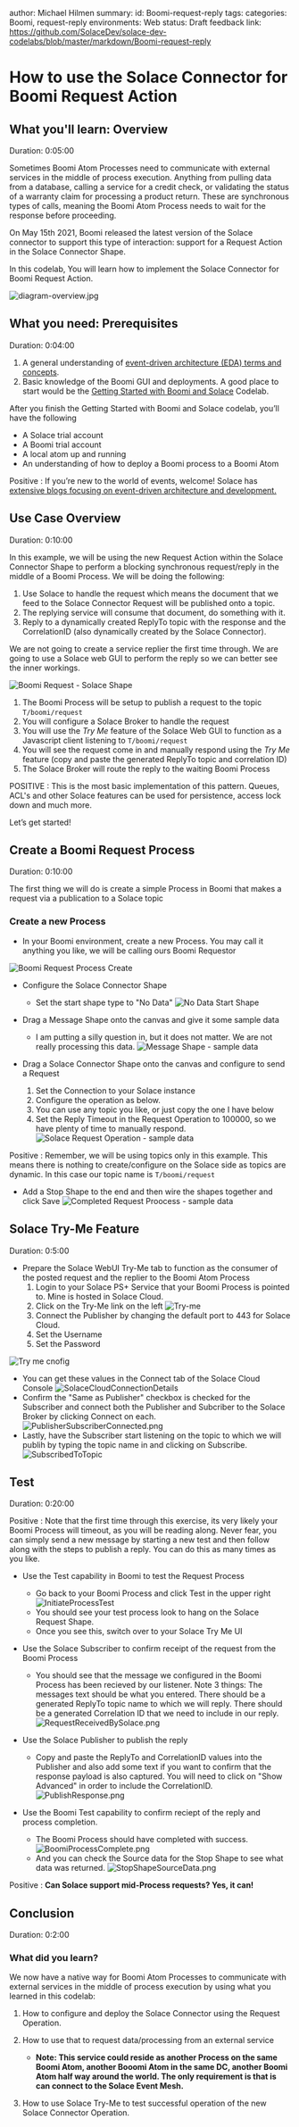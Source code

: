 author: Michael Hilmen
summary:
id: Boomi-request-reply
tags:
categories: Boomi, request-reply
environments: Web
status: Draft
feedback link: https://github.com/SolaceDev/solace-dev-codelabs/blob/master/markdown/Boomi-request-reply

# How to use the Solace Connector for Boomi Request Action

## What you'll learn: Overview

Duration: 0:05:00

Sometimes Boomi Atom Processes need to communicate with external services in the middle of process execution. Anything from pulling data from a database, calling a service for a credit check, or validating the status of a warranty claim for processing a product return. These are synchronous types of calls, meaning the Boomi Atom Process needs to wait for the response before proceeding.

On May 15th 2021, Boomi released the latest version of the Solace connector to support this type of interaction: support for a Request Action in the Solace Connector Shape.

In this codelab, You will learn how to implement the Solace Connector for Boomi Request Action.

![diagram-overview.jpg](img/diagram-overview.jpg)

## What you need: Prerequisites

Duration: 0:04:00

1. A general understanding of [event-driven architecture (EDA) terms and concepts](https://docs.solace.com/#Messagin).
1. Basic knowledge of the Boomi GUI and deployments. A good place to start would be the [Getting Started with Boomi and Solace](https://codelabs.solace.dev/codelabs/boomi-v2-getting-started/index.html) Codelab.

After you finish the Getting Started with Boomi and Solace codelab, you’ll have the following

- A Solace trial account
- A Boomi trial account
- A local atom up and running
- An understanding of how to deploy a Boomi process to a Boomi Atom

Positive
: If you’re new to the world of events, welcome! Solace has [extensive blogs focusing on event-driven architecture and development.](https://solace.com/blog/)

## Use Case Overview

Duration: 0:10:00

In this example, we will be using the new Request Action within the Solace Connector Shape to perform a blocking synchronous request/reply in the middle of a Boomi Process. We will be doing the following:

1. Use Solace to handle the request which means the document that we feed to the Solace Connector Request will be published onto a topic.
1. The replying service will consume that document, do something with it.
1. Reply to a dynamically created ReplyTo topic with the response and the CorrelationID (also dynamically created by the Solace Connector).

We are not going to create a service replier the first time through. We are going to use a Solace web GUI to perform the reply so we can better see the inner workings.

![Boomi Request - Solace Shape](img/BoomiRequest-SolaceShape.png)

1. The Boomi Process will be setup to publish a request to the topic `T/boomi/request`
1. You will configure a Solace Broker to handle the request
1. You will use the _Try Me_ feature of the Solace Web GUI to function as a Javascript client listening to `T/boomi/request`
1. You will see the request come in and manually respond using the _Try Me_ feature (copy and paste the generated ReplyTo topic and correlation ID)
1. The Solace Broker will route the reply to the waiting Boomi Process

POSITIVE
: This is the most basic implementation of this pattern. Queues, ACL's and other Solace features can be used for persistence, access lock down and much more.

Let’s get started!

## Create a Boomi Request Process

Duration: 0:10:00

The first thing we will do is create a simple Process in Boomi that makes a request via a publication to a Solace topic

### Create a new Process

- In your Boomi environment, create a new Process. You may call it anything you like, we will be calling ours Boomi Requestor

![Boomi Request Process Create](img/CreateBoomiReqReplyProcess.png)

- Configure the Solace Connector Shape

  - Set the start shape type to "No Data"
    ![No Data Start Shape](img/NoDataStartShape.png)

- Drag a Message Shape onto the canvas and give it some sample data

  - I am putting a silly question in, but it does not matter. We are not really processing this data.
    ![Message Shape - sample data](img/MessageShape-sampleData.png)

- Drag a Solace Connector Shape onto the canvas and configure to send a Request

  1. Set the Connection to your Solace instance
  1. Configure the operation as below.
  1. You can use any topic you like, or just copy the one I have below
  1. Set the Reply Timeout in the Request Operation to 100000, so we have plenty of time to manually respond.
     ![Solace Request Operation - sample data](img/SolaceRequestOperation.png)

Positive
: Remember, we will be using topics only in this example. This means there is nothing to create/configure on the Solace side as topics are dynamic. In this case our topic name is `T/boomi/request`

- Add a Stop Shape to the end and then wire the shapes together and click Save
  ![Completed Request Proocess - sample data](img/CompletedRequestProcess.png)

## Solace Try-Me Feature

Duration: 0:5:00

- Prepare the Solace WebUI Try-Me tab to function as the consumer of the posted request and the replier to the Boomi Atom Process
  1. Login to your Solace PS+ Service that your Boomi Process is pointed to. Mine is hosted in Solace Cloud.
  1. Click on the Try-Me link on the left
     ![Try-me](img/Try-me.png)
  1. Connect the Publisher by changing the default port to 443 for Solace Cloud.
  1. Set the Username
  1. Set the Password

![Try me cnofig](img/TryMePublisherConfig.png)

- You can get these values in the Connect tab of the Solace Cloud Console
  ![SolaceCloudConnectionDetails](img/SolaceCloudConnection.png)
- Confirm the "Same as Publisher" checkbox is checked for the Subscriber and connect both the Publisher and Subcriber to the Solace Broker by clicking Connect on each.
  ![PublisherSubscriberConnected.png](img/PublisherSubscriberConnected.png)
- Lastly, have the Subscriber start listening on the topic to which we will publih by typing the topic name in and clicking on Subscribe.
  ![SubscribedToTopic](img/SubscribedToTopic.png)

## Test

Duration: 0:20:00

Positive
: Note that the first time through this exercise, its very likely your Boomi Process will timeout, as you will be reading along. Never fear, you can simply send a new message by starting a new test and then follow along with the steps to publish a reply. You can do this as many times as you like.

- Use the Test capability in Boomi to test the Request Process

  - Go back to your Boomi Process and click Test in the upper right
    ![InitiateProcessTest](img/InnitiateProcessTest.png)
  - You should see your test process look to hang on the Solace Request Shape.
  - Once you see this, switch over to your Solace Try Me UI

- Use the Solace Subscriber to confirm receipt of the request from the Boomi Process

  - You should see that the message we configured in the Boomi Process has been recieved by our listener. Note 3 things:
    The messages text should be what you entered.
    There should be a generated ReplyTo topic name to which we will reply.
    There should be a generated Correlation ID that we need to include in our reply.
    ![RequestReceivedBySolace.png](img/RequestReceivedBySolace.png)

- Use the Solace Publisher to publish the reply

  - Copy and paste the ReplyTo and CorrelationID values into the Publisher and also add some text if you want to confirm that the response payload is also captured. You will need to click on "Show Advanced" in order to include the CorrelationID.
    ![PublishResponse.png](img/PublishResponse.png)

- Use the Boomi Test capability to confirm reciept of the reply and process completion.
  - The Boomi Process should have completed with success.
    ![BoomiProcessComplete.png](img/BoomiProcessComplete.png)
  - And you can check the Source data for the Stop Shape to see what data was returned.
    ![StopShapeSourceData.png](img/StopShapeSourceData.png)

Positive
: **Can Solace support mid-Process requests? Yes, it can!**

## Conclusion

Duration: 0:2:00

### What did you learn?

We now have a native way for Boomi Atom Processes to communicate with external services in the middle of process execution by using what you learned in this codelab:

1. How to configure and deploy the Solace Connector using the Request Operation.
1. How to use that to request data/processing from an external service

   - **Note: This service could reside as another Process on the same Boomi Atom, another Booomi Atom in the same DC, another Boomi Atom half way around the world. The only requirement is that is can connect to the Solace Event Mesh.**

1. How to use Solace Try-Me to test successful operation of the new Solace Connector Operation.
